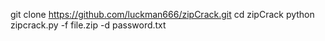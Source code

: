 
git clone https://github.com/luckman666/zipCrack.git
cd zipCrack
python zipcrack.py -f  file.zip -d password.txt

